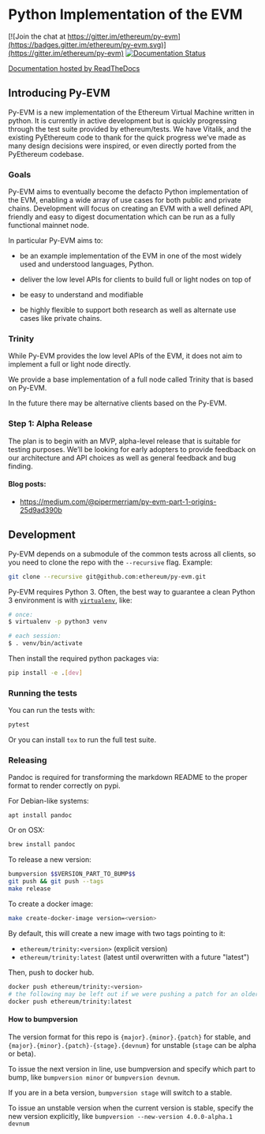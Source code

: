 # Python Implementation of the EVM

[![Join the chat at https://gitter.im/ethereum/py-evm](https://badges.gitter.im/ethereum/py-evm.svg)](https://gitter.im/ethereum/py-evm)
[![Documentation Status](https://readthedocs.org/projects/py-evm/badge/?version=latest)](http://py-evm.readthedocs.io/en/latest/?badge=latest)

[Documentation hosted by ReadTheDocs](http://py-evm.readthedocs.io/en/latest/)


## Introducing Py-EVM

Py-EVM is a new implementation of the Ethereum Virtual Machine written in
python. It is currently in active development but is quickly progressing
through the test suite provided by ethereum/tests. We have Vitalik, and the
existing PyEthereum code to thank for the quick progress we’ve made as many
design decisions were inspired, or even directly ported from the PyEthereum
codebase.

### Goals

Py-EVM aims to eventually become the defacto Python implementation of the EVM,
enabling a wide array of use cases for both public and private chains. Development will focus on creating an EVM with a well defined API, friendly and
easy to digest documentation which can be run as a fully functional mainnet
node.

In particular Py-EVM aims to:

- be an example implementation of the EVM in one of the most widely used and understood languages, Python.

- deliver the low level APIs for clients to build full or light nodes on top of

- be easy to understand and modifiable

- be highly flexible to support both research as well as alternate use cases like private chains.

### Trinity

While Py-EVM provides the low level APIs of the EVM, it does not aim to implement a full or light node directly.

We provide a base implementation of a full node called Trinity that is based on Py-EVM.

In the future there may be alternative clients based on the Py-EVM.

### Step 1: Alpha Release

The plan is to begin with an MVP, alpha-level release that is suitable for
testing purposes. We’ll be looking for early adopters to provide feedback on
our architecture and API choices as well as general feedback and bug finding.

#### Blog posts:

- https://medium.com/@pipermerriam/py-evm-part-1-origins-25d9ad390b


## Development
Py-EVM depends on a submodule of the common tests across all clients,
so you need to clone the repo with the `--recursive` flag. Example:

```sh
git clone --recursive git@github.com:ethereum/py-evm.git
```

Py-EVM requires Python 3. Often, the best way to guarantee a clean Python 3 environment is with [`virtualenv`](https://virtualenv.pypa.io/en/stable/), like:

```sh
# once:
$ virtualenv -p python3 venv

# each session:
$ . venv/bin/activate
```

Then install the required python packages via:

```sh
pip install -e .[dev]
```


### Running the tests

You can run the tests with:

```sh
pytest
```

Or you can install `tox` to run the full test suite.


### Releasing

Pandoc is required for transforming the markdown README to the proper format to
render correctly on pypi.

For Debian-like systems:

```
apt install pandoc
```

Or on OSX:

```sh
brew install pandoc
```

To release a new version:

```sh
bumpversion $$VERSION_PART_TO_BUMP$$
git push && git push --tags
make release
```

To create a docker image:

```sh
make create-docker-image version=<version>
```

By default, this will create a new image with two tags pointing to it:
- `ethereum/trinity:<version>` (explicit version)
- `ethereum/trinity:latest` (latest until overwritten with a future "latest")

Then, push to docker hub.

```sh
docker push ethereum/trinity:<version>
# the following may be left out if we were pushing a patch for an older version
docker push ethereum/trinity:latest
```


#### How to bumpversion

The version format for this repo is `{major}.{minor}.{patch}` for stable, and
`{major}.{minor}.{patch}-{stage}.{devnum}` for unstable (`stage` can be alpha or beta).

To issue the next version in line, use bumpversion and specify which part to bump,
like `bumpversion minor` or `bumpversion devnum`.

If you are in a beta version, `bumpversion stage` will switch to a stable.

To issue an unstable version when the current version is stable, specify the
new version explicitly, like `bumpversion --new-version 4.0.0-alpha.1 devnum`

